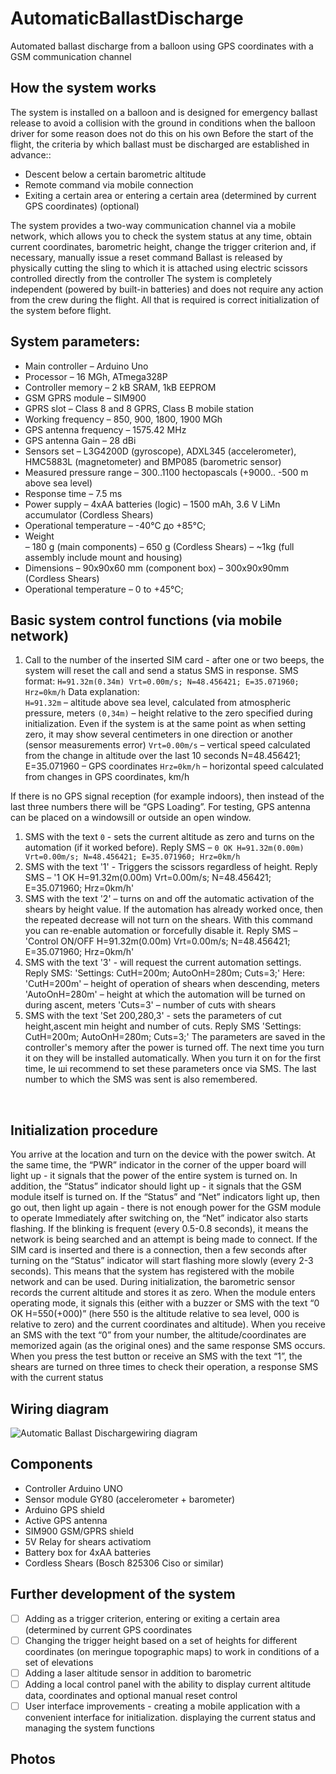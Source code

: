 # AutomaticBallastDischarge
Automated ballast discharge from a balloon using GPS coordinates with a GSM communication channel

## How the system works
The system is installed on a balloon and is designed for emergency ballast release to avoid a collision with the ground in conditions when the balloon driver for some reason does not do this on his own
Before the start of the flight, the criteria by which ballast must be discharged are established in advance::
* Descent below a certain barometric altitude
* Remote command via mobile connection
* Exiting a certain area or entering a certain area (determined by current GPS coordinates) (optional)

The system provides a two-way communication channel via a mobile network, which allows you to check the system status at any time, obtain current coordinates, barometric height, change the trigger criterion and, if necessary, manually issue a reset command
Ballast is released by physically cutting the sling to which it is attached using electric scissors controlled directly from the controller
The system is completely independent (powered by built-in batteries) and does not require any action from the crew during the flight. All that is required is correct initialization of the system before flight.

## System parameters:
* Main controller		– Arduino Uno
* Processor 			– 16 MGh, ATmega328P
* Controller memory		– 2 kB SRAM, 1kB EEPROM
* GSM GPRS  module		– SIM900
* GPRS slot			– Class 8 and 8 GPRS, Class B mobile station
* Working frequency		– 850, 900, 1800, 1900 MGh
* GPS antenna frequency	– 1575.42 MHz
* GPS antenna Gain		–  28 dBi
* Sensors set			– L3G4200D (gyroscope), ADXL345 (accelerometer), HMC5883L (magnetometer) and BMP085 (barometric sensor)
* Measured pressure range	– 300..1100 hectopascals (+9000.. -500 m above sea level)
* Response time		– 7.5 ms
* Power supply
  – 4xAA batteries (logic)
  – 1500 mAh, 3.6 V LiMn accumulator (Cordless Shears)
* Operational temperature	– -40°C до +85°C;
* Weight			
  – 180 g (main components)
  – 650 g (Cordless Shears)
  – ~1kg (full assembly include mount and housing) 
* Dimensions
  – 90x90x60 mm (component box)
  – 300x90x90mm (Cordless Shears)
* Operational temperature	– 0 to +45°C;


## Basic system control functions (via mobile network)
1. Call to the number of the inserted SIM card - after one or two beeps, the system will reset the call and send a status SMS in response.
SMS format: `H=91.32m(0.34m) Vrt=0.00m/s; N=48.456421; E=35.071960; Hrz=0km/h`
Data explanation:	
	`H=91.32m` – altitude above sea level, calculated from atmospheric pressure, meters
	`(0,34m)` – height relative to the zero specified during initialization. Even if the system is at the same point as when setting zero, it may show several centimeters in one direction or another (sensor measurements error)
	`Vrt=0.00m/s` –  vertical speed calculated from the change in altitude over the last 10 seconds	N=48.456421; E=35.071960 – GPS coordinates 
	`Hrz=0km/h` – horizontal speed calculated from changes in GPS coordinates, km/h

If there is no GPS signal reception (for example indoors), then instead of the last three numbers there will be “GPS Loading”. For testing, GPS antenna  can be placed on a windowsill or outside an open window.
1. SMS with the text `0` - sets the current altitude as zero and turns on the automation (if it worked before). 
Reply SMS – `0 OK H=91.32m(0.00m) Vrt=0.00m/s; N=48.456421; E=35.071960; Hrz=0km/h`
1. SMS with the text '1' - Triggers the scissors regardless of height. 
Reply SMS – '1 OK H=91.32m(0.00m) Vrt=0.00m/s; N=48.456421; E=35.071960; Hrz=0km/h'
1.	SMS with the text '2' – turns on and off the automatic activation of the shears by height value. If the automation has already worked once, then the repeated decrease will not turn on the shears. With this command you can re-enable automation or forcefully disable it. 
Reply SMS – 'Control ON/OFF H=91.32m(0.00m) Vrt=0.00m/s; N=48.456421; E=35.071960; Hrz=0km/h'
1.	SMS with the text '3' - will request the current automation settings. Reply SMS: 'Settings: CutH=200m; AutoOnH=280m; Cuts=3;'
Here:
'CutH=200m' – height of operation of shears when descending, meters
'AutoOnH=280m' – height at which the automation will be turned on during ascent, meters
'Cuts=3' – number of cuts with shears
1.	SMS with the text 'Set 200,280,3' - sets the parameters of cut height,ascent min height and number of cuts. 
Reply SMS 'Settings: CutH=200m; AutoOnH=280m; Cuts=3;'
The parameters are saved in the controller's memory after the power is turned off. The next time you turn it on they will be installed automatically. When you turn it on for the first time, Iе ші recommend to set these parameters once via SMS. The last number to which the SMS was sent is also remembered.

 
## Initialization procedure
You arrive at the location and turn on the device with the power switch.
At the same time, the “PWR” indicator in the corner of the upper board will light up - it signals that the power of the entire system is turned on. In addition, the “Status” indicator should light up - it signals that the GSM module itself is turned on.
If the “Status” and “Net” indicators light up, then go out, then light up again - there is not enough power for the GSM module to operate
Immediately after switching on, the “Net” indicator also starts flashing. If the blinking is frequent (every 0.5-0.8 seconds), it means the network is being searched and an attempt is being made to connect. If the SIM card is inserted and there is a connection, then a few seconds after turning on the “Status” indicator will start flashing more slowly (every 2-3 seconds). This means that the system has registered with the mobile network and can be used.
During initialization, the barometric sensor records the current altitude and stores it as zero. When the module enters operating mode, it signals this (either with a buzzer or SMS with the text “0 OK H=550(+000)” (here 550 is the altitude relative to sea level, 000 is relative to zero) and the current coordinates and altitude). When you receive an SMS with the text “0” from your number, the altitude/coordinates are memorized again (as the original ones) and the same response SMS occurs.
When you press the test button or receive an SMS with the text “1”, the shears are turned on three times to check their operation, a response SMS with the current status

## Wiring diagram

![Automatic Ballast Dischargewiring diagram](https://github.com/Brabn/AutomaticBallastDischarge/blob/main/Wiring_diagram/AutomaticBallastDischarge.Wiring_diagram.png)
 
## Components
* Controller Arduino UNO 						
* Sensor module GY80 (accelerometer + barometer) 
* Arduino GPS shield			
* Active GPS antenna							
* SIM900 GSM/GPRS shield 				
* 5V Relay for shears activatiom 					
* Battery box for 4xАА batteries					
* Cordless Shears (Bosch 825306 Ciso or similar)

## Further development of the system
 - [ ] Adding as a trigger criterion, entering or exiting a certain area (determined by current GPS coordinates
 - [ ] Changing the trigger height based on a set of heights for different coordinates (on meringue topographic maps) to work in conditions of a set of elevations
 - [ ] Adding a laser altitude sensor in addition to barometric
 - [ ] Adding a local control panel with the ability to display current altitude data, coordinates and optional manual reset control
 - [ ] User interface improvements - creating a mobile application with a convenient interface for initialization. displaying the current status and managing the system functions

## Photos

